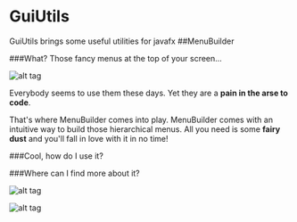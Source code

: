 # GuiUtils
GuiUtils brings some useful utilities for javafx
##MenuBuilder

###What?
Those fancy menus at the top of your screen...

![alt tag](http://i.imgur.com/OOZJv5T.png)

Everybody seems to use them these days. Yet they are a **pain in the arse to code**.

That's where MenuBuilder comes into play. MenuBuilder comes with an intuitive way to build those hierarchical menus. All you need is some **fairy dust** and you'll fall in love with it in no time!

	
###Cool, how do I use it?

###Where can I find more about it?

![alt tag](http://i.imgur.com/J9df6bZ.png)

![alt tag](http://i.imgur.com/rbD5BFx.png)
